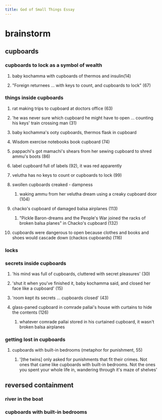 ```yaml
---
title: God of Small Things Essay
---
```


# brainstorm

## cupboards

### cupboards to lock as a symbol of wealth

1.  baby kochamma with cupboards of thermos and insulin(14)

2.  \"Foreign returnees ... with keys to count, and cupboards to
    lock\" (67)

### things inside cupboards

1.  rat making trips to cupboard at doctors office (63)

2.  \'he was never sure which cupboard he might have to open ...
    counting his keys\' train crossing man (31)

3.  baby kochamma\'s ooty cupboards, thermos flask in cupboard

4.  Wisdom exercise notebooks book cupboard (74)

5.  pappachi\'s got mamachi\'s shears from her sewing cupboard to shred
    ammu\'s boots (86)

6.  label cupboard full of labels (92), it was red apparently

7.  velutha has no keys to count or cupboards to lock (99)

8.  swollen cupboards creaked - dampness

    1.  waking ammu from her velutha dream using a creaky cupboard
        door (104)

9.  chacko\'s cupboard of damaged balsa airplanes (113)

    1.  \"Pickle Baron-dreams and the People\'s War joined the racks of
        broken balsa planes\" in Chacko\'s cupboard (132)

10. cupboards were dangerous to open because clothes and books and shoes
    would cascade down (chackos cupboards) (116)

### locks

### secrets inside cupboards

1.  \'his mind was full of cupboards, cluttered with secret
    pleasures\' (30)

2.  \'shut it when you\'ve finished it, baby kochamma said, and closed
    her face like a cupboard\' (15)

3.  \'room kept its secrets ... cupboards closed\' (43)

4.  glass-paned cupboard in comrade pallai\'s house with curtains to
    hide the contents (126)

    1.  whatever comrade pallai stored in his curtained cupboard, it
        wasn\'t broken balsa airplanes

### getting lost in cupboards

1.  cupboards with built-in bedrooms (metaphor for punishment, 55)

    1.  \'\[the twins\] only asked for punishments that fit their
        crimes. Not ones that came like cupboards with built-in
        bedrooms. Not the ones you spent your whole life in, wandering
        through it\'s maze of shelves\'

## reversed containment

### river in the boat

### cupboards with built-in bedrooms
